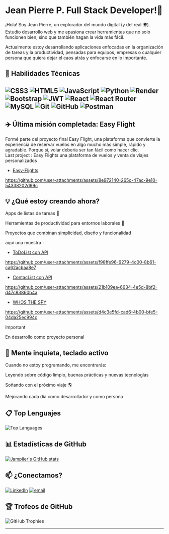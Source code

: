 # Jean Pierre P.   Full Stack Developer!👋 

¡Hola! Soy Jean Pierre, un explorador del mundo digital (y del real 🌍). Estudio desarrollo web y me apasiona crear herramientas que no solo funcionen bien, sino que también hagan la vida más fácil.

Actualmente estoy desarrollando aplicaciones enfocadas en la organización de tareas y la productividad, pensadas para equipos, empresas o cualquier persona que quiera dejar el caos atrás y enfocarse en lo importante.

## 🚀 Habilidades Técnicas

![CSS3](https://img.shields.io/badge/css3-%231572B6.svg?style=for-the-badge&logo=css3&logoColor=white)
![HTML5](https://img.shields.io/badge/html5-%23E34F26.svg?style=for-the-badge&logo=html5&logoColor=white)
![JavaScript](https://img.shields.io/badge/javascript-%23323330.svg?style=for-the-badge&logo=javascript&logoColor=%23F7DF1E) 
![Python](https://img.shields.io/badge/python-3670A0?style=for-the-badge&logo=python&logoColor=ffdd54)
![Render](https://img.shields.io/badge/Render-%46E3B7.svg?style=for-the-badge&logo=render&logoColor=white)
![Bootstrap](https://img.shields.io/badge/bootstrap-%238511FA.svg?style=for-the-badge&logo=bootstrap&logoColor=white)
![JWT](https://img.shields.io/badge/JWT-black?style=for-the-badge&logo=JSON%20web%20tokens) 
![React](https://img.shields.io/badge/react-%2320232a.svg?style=for-the-badge&logo=react&logoColor=%2361DAFB)
![React Router](https://img.shields.io/badge/React_Router-CA4245?style=for-the-badge&logo=react-router&logoColor=white) 
![MySQL](https://img.shields.io/badge/mysql-4479A1.svg?style=for-the-badge&logo=mysql&logoColor=white) 
![Git](https://img.shields.io/badge/git-%23F05033.svg?style=for-the-badge&logo=git&logoColor=white)
![GitHub](https://img.shields.io/badge/github-%23121011.svg?style=for-the-badge&logo=github&logoColor=white) 
![Postman](https://img.shields.io/badge/Postman-FF6C37?style=for-the-badge&logo=postman&logoColor=white)
---

## ✈️ Última misión completada: Easy Flight
Formé parte del proyecto final Easy Flight, una plataforma que convierte la experiencia de reservar vuelos en algo mucho más simple, rápido y agradable. Porque sí, volar debería ser tan fácil como hacer clic.  
 Last project : Easy Flights una plataforma de vuelos y venta de viajes personalizados
- [Easy-Flights](https://github.com/Jampiier25/proyectofinal-TEAM-JDRJ-easyflights)

https://github.com/user-attachments/assets/8e972140-265c-47ac-9e10-54338202d99c



## 💡 ¿Qué estoy creando ahora?  

Apps de listas de tareas 📝   


Herramientas de productividad para entornos laborales 🚀  

Proyectos que combinan simplicidad, diseño y funcionalidad  

aqui una muestra : 
- [ToDoList con API](https://github.com/4GeeksAcademy/TODOlistAPI-jampiier25)   

https://github.com/user-attachments/assets/f98ffe96-6279-4c00-8b61-ca62acbaa8e7

- [ContacList con API]( https://github.com/Jampiier25/ContactLIST-api)
  
https://github.com/user-attachments/assets/21b109ea-6634-4e5d-8bf2-d47c83860b4a


- [WHOS THE SPY ](https://github.com/4GeeksAcademy/Who-is-the-SPY-) 


https://github.com/user-attachments/assets/d4c3e5fd-cad6-4b00-bfe5-04da25ec994c
> [!IMPORTANT]
> En desarrollo como proyecto personal


## 🧠 Mente inquieta, teclado activo
Cuando no estoy programando, me encontrarás:

Leyendo sobre código limpio, buenas prácticas y nuevas tecnologías

Soñando con el próximo viaje 🌎

Mejorando cada día como desarrollador y como persona






## 📋 Top Lenguajes

![Top Languages](https://github-readme-stats.vercel.app/api/top-langs/?username=jampiier25&layout=compact&theme=radical)


## 📊 Estadísticas de GitHub

[![Jampiier´s GitHub stats](https://github-readme-stats.vercel.app/api?username=jampiier25&show_icons=true&hide_title=true&hide=prs&count_private=true&theme=radical)](https://github.com/jampiier25/github-readme-stats)


## 📫 ¿Conectamos?  
[![LinkedIn](https://img.shields.io/badge/LinkedIn-%230077B5.svg?logo=linkedin&logoColor=white)](https://www.linkedin.com/in/jeanpierrepluas-dev/) 
[![email](https://img.shields.io/badge/Email-D14836?logo=gmail&logoColor=white)](mailto:jampiier@gmail.com) 

## 🏆 Trofeos de GitHub

![GitHub Trophies](https://github-profile-trophy.vercel.app/?username=jampiier25&theme=radical)

---
<!--
**Jampiier25/Jampiier25** is a ✨ _special_ ✨ repository because its `README.md` (this file) appears on your GitHub profile.

Here are some ideas to get you started:

- 🔭 I’m currently working on ...
- 🌱 I’m currently learning ...
- 👯 I’m looking to collaborate on ...
- 🤔 I’m looking for help with ...
- 💬 Ask me about ...
- 📫 How to reach me: ...
- 😄 Pronouns: ...
- ⚡ Fun fact: ...
-->
